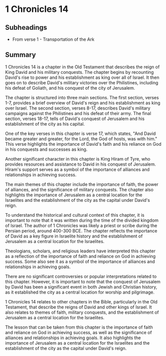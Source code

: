 # 1 Chronicles 14

## Subheadings

* From verse 1 - Transportation of the Ark

## Summary

1 Chronicles 14 is a chapter in the Old Testament that describes the reign of King David and his military conquests. The chapter begins by recounting David's rise to power and his establishment as king over all of Israel. It then goes on to describe David's military victories over the Philistines, including his defeat of Goliath, and his conquest of the city of Jerusalem.

The chapter is structured into three main sections. The first section, verses 1-7, provides a brief overview of David's reign and his establishment as king over Israel. The second section, verses 8-17, describes David's military campaigns against the Philistines and his defeat of their army. The final section, verses 18-17, tells of David's conquest of Jerusalem and his establishment of the city as his capital.

One of the key verses in this chapter is verse 17, which states, "And David became greater and greater, for the Lord, the God of hosts, was with him." This verse highlights the importance of David's faith and his reliance on God in his conquests and successes as king.

Another significant character in this chapter is King Hiram of Tyre, who provides resources and assistance to David in his conquest of Jerusalem. Hiram's support serves as a symbol of the importance of alliances and relationships in achieving success.

The main themes of this chapter include the importance of faith, the power of alliances, and the significance of military conquests. The chapter also highlights the importance of Jerusalem as a central location for the Israelites and the establishment of the city as the capital under David's reign.

To understand the historical and cultural context of this chapter, it is important to note that it was written during the time of the divided kingdom of Israel. The author of 1 Chronicles was likely a priest or scribe during the Persian period, around 400-300 BCE. The chapter reflects the importance of David as a key figure in Israelite history and the establishment of Jerusalem as a central location for the Israelites.

Theologians, scholars, and religious leaders have interpreted this chapter as a reflection of the importance of faith and reliance on God in achieving success. Some also see it as a symbol of the importance of alliances and relationships in achieving goals.

There are no significant controversies or popular interpretations related to this chapter. However, it is important to note that the conquest of Jerusalem by David has been a significant event in both Jewish and Christian history, as it established the city as a central location for worship and pilgrimage.

1 Chronicles 14 relates to other chapters in the Bible, particularly in the Old Testament, that describe the reigns of David and other kings of Israel. It also relates to themes of faith, military conquests, and the establishment of Jerusalem as a central location for the Israelites.

The lesson that can be taken from this chapter is the importance of faith and reliance on God in achieving success, as well as the significance of alliances and relationships in achieving goals. It also highlights the importance of Jerusalem as a central location for the Israelites and the establishment of the city as the capital under David's reign.